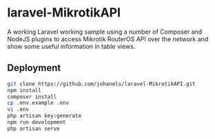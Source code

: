 # laravel-MikrotikAPI

A working Laravel working sample using a number of Composer and NodeJS plugins to access Mikrotik RouterOS API over the network and show some useful information in table views.

## Deployment

```bash
git clone https://github.com/johanels/laravel-MikrotikAPI.git
npm install
composer install
cp .env.example .env
vi .env
php artisan key:generate
npm run development
php artisan serve
```
